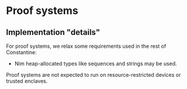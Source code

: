 # Proof systems

## Implementation "details"

For proof systems, we relax some requirements used in the rest of Constantine:
- Nim heap-allocated types like sequences and strings may be used.

Proof systems are not expected to run on resource-restricted devices
or trusted enclaves.
